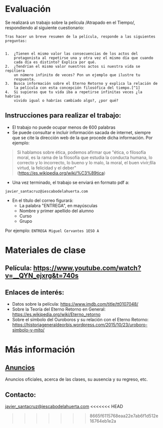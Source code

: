 # Evaluación

Se realizará un trabajo sobre la película /Atrapado en el Tiempo/, respondiendo al siguiente cuestionario:

```
Tras hacer un breve resumen de la película, responde a las siguientes preguntas:


1.  ¿Tienen el mismo valor las consecuencias de los actos del
    protagonista al repetirse una y otra vez el mismo día que cuando
    cada día es distinto? Explica por qué.
2.  ¿Tendrían el mismo valor nuestros actos si nuestra vida se repitiera
    un número infinito de veces? Pon un ejemplo que ilustre tu
    respuesta.
3.  Busca información sobre el Eterno Retorno y explica la relación de
    la película con esta concepción filosófica del tiempo.[^1]
4.  Si supieras que tu vida iba a repetirse infinitas veces ¿la habrías
    vivido igual o habrías cambiado algo?, ¿por qué?

```

Instrucciones para realizar el trabajo:
---------------------------------------
-   El trabajo no puede ocupar menos de 600 palabras
-   Se puede consultar e incluir información sacada de internet, siempre
    que se cite la dirección web de la que procede dicha información.
    Por ejemplo:

> Si hablamos sobre ética, podemos afirmar que \"ética, o filosofía
> moral, es la rama de la filosofía que estudia la conducta humana,​ lo
> correcto y lo incorrecto,​ lo bueno y lo malo,​ la moral,​ el buen
> vivir,6​ la virtud, la felicidad y el deber\"
> (<https://es.wikipedia.org/wiki/%C3%89tica>)

-   Una vez terminado, el trabajo se enviará en formato pdf a:

`javier_santacruz@iescabodelahuerta.com`

-   En el título del correo figurará:
    -   La palabra \"ENTREGA\", en mayúsculas
    -   Nombre y primer apellido del alumno
    -   Curso
    -   Grupo

Por ejemplo: `ENTREGA Miguel Cervantes 1ESO A`


# Materiales de clase
## Película: https://www.youtube.com/watch?v=__QYN_ejxrg&t=740s

## Enlaces de interés:
- Datos sobre la película: https://www.imdb.com/title/tt0107048/
- Sobre la Teoría del Eterno Retorno en General: https://es.wikipedia.org/wiki/Eterno_retorno
- Sobre el símbolo del Ouroboros y su relación con el Eterno Retorno: https://historiageneraldeorbis.wordpress.com/2015/10/23/uroboro-simbolo-y-mito/




# Más información
## [Anuncios](https://javieriesch.github.io/)
Anuncios oficiales, acerca de las clases, su ausencia y su regreso, etc.
## Contacto: 
[javier_santacruz@iescabodelahuerta.com](mailto:javier_santacruz@iescabodelahuerta.com)
<<<<<<< HEAD


[^1]: <https://es.wikipedia.org/wiki/Eterno_retorno> puede ser un buen
    punto de partida.
=======
>>>>>>> 8665f6115768eaa22e7ab6f1d512e16764eb1e2a
